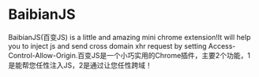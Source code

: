 # BaibianJS
BaibianJS(百变JS) is a little and amazing mini chrome extension!It will help you to inject js and send cross domain xhr  request  by setting Access-Control-Allow-Origin.百变JS是一个小巧实用的Chrome插件，主要2个功能，1是能帮您任性注入JS，2是通过让您任性跨域！

